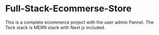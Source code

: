 # Full-Stack-Ecommerse-Store
This is a complete ecommerce project with the user admin Pannel. The Teck stack is MERN stack with Next js included.
